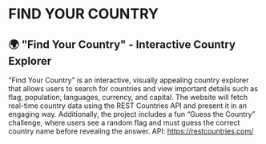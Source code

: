 # FIND YOUR COUNTRY 
## 🌍 "Find Your Country" - Interactive Country Explorer
"Find Your Country" is an interactive, visually appealing country explorer that allows users to search for countries and view important details such as flag, population, languages, currency, and capital. The website will fetch real-time country data using the REST Countries API and present it in an engaging way. Additionally, the project includes a fun “Guess the Country” challenge, where users see a random flag and must guess the correct country name before revealing the answer. API: https://restcountries.com/
